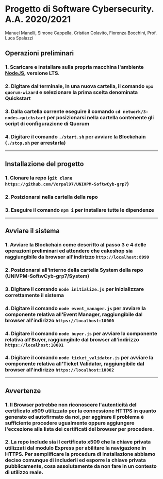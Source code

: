 # Progetto di Software Cybersecurity. A.A. 2020/2021
Manuel Manelli, Simone Cappella, Cristian Colavito, Fiorenza Bocchini, Prof. Luca Spalazzi
## Operazioni preliminari
### 1. Scaricare e installare sulla propria macchina l'ambiente [NodeJS](https://nodejs.org/en/ "NodeJS"), versione LTS.
### 2. Digitare dal terminale, in una nuova cartella, il comando `npx quorum-wizard` e selezionare la prima scelta denominata Quickstart
### 3. Dalla cartella corrente eseguire il comando `cd network/3-nodes-quickstart` per posizionarsi nella cartella contenente gli script di configurazione di Quorum
### 4. Digitare il comando `./start.sh` per avviare la Blockchain (`./stop.sh` per arrestarla)

------------

## Installazione del progetto
### 1. Clonare la repo (`git clone https://github.com/Vorpal97/UNIVPM-SoftwCyb-grp7`)
### 2. Posizionarsi nella cartella della repo
### 3. Eseguire il comando `npm i` per installare tutte le dipendenze

------------

## Avviare il sistema
### 1. Avviare la Blockchain come descritto al passo 3 e 4 delle operazioni preliminari ed attendere che cakeshop sia raggiungibile da browser all'indirizzo `http://localhost:8999`
### 2. Posizionarsi all'interno della cartella System della repo (UNIVPM-SoftwCyb-grp7/System)
### 3. Digitare il comando `node initialize.js` per inizializzare correttamente il sistema
### 4. Digitare il comando `node event_manager.js` per avviare la componente relativa all'Event Manager, raggiungibile dal browser all'indirizzo `https://localhost:10000`
### 4. Digitare il comando `node buyer.js` per avviare la componente relativa all'Buyer, raggiungibile dal browser all'indirizzo `https://localhost:10001`
### 4. Digitare il comando `node ticket_validator.js` per avviare la componente relativa all'Ticket Validator, raggiungibile dal browser all'indirizzo `https://localhost:10002`

------------

## Avvertenze
### 1. Il Browser potrebbe non riconoscere l'autenticità del certificato x509 utilizzato per la connessione HTTPS in quanto generato ed autofirmato da noi, per aggirare il problema è sufficiente procedere ugualmente oppure aggiungere l'eccezione alla lista dei certificati del browser per procedere.
### 2. La repo include sia il certificato x509 che la chiave privata utilizzati dal modulo Express per abilitare la navigazione in HTTPS. Per semplificare la procedura di installazione abbiamo deciso comunque di includerli ed esporre la chiave privata pubblicamente, cosa assolutamente da non fare in un contesto di utilizzo reale.
